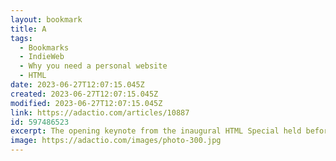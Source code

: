 ```yaml
---
layout: bookmark
title: A
tags:
  - Bookmarks
  - IndieWeb
  - Why you need a personal website
  - HTML
date: 2023-06-27T12:07:15.045Z
created: 2023-06-27T12:07:15.045Z
modified: 2023-06-27T12:07:15.045Z
link: https://adactio.com/articles/10887
id: 597486523
excerpt: The opening keynote from the inaugural HTML Special held before CSS Day 2016 in Amsterdam.
image: https://adactio.com/images/photo-300.jpg
---
```

